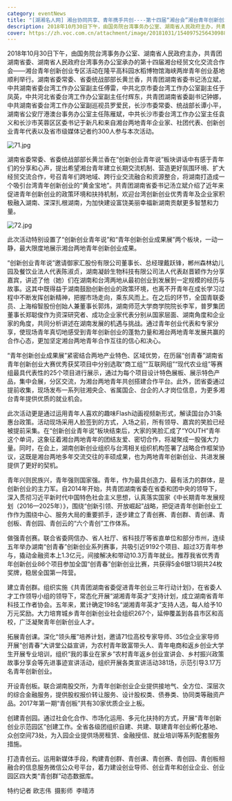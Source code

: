 ```yaml
---
category: eventNews
title: "[湖湘名人网] 湘台协同共享、青年携手共创----第十四届“湘台会”湘台青年创新创业专区活动在隆平水稻博物馆举行"
description: 2018年10月30日下午，由国务院台湾事务办公室、湖南省人民政府主办，共青团湖南省委、湖南省人民政府台湾事务办公室承办的第十四届湘台经贸文化交流合作会——湘台青年创新创业专区活动在隆平高科园水稻博物馆海峡两岸青年创业基地顺利举行。湖南省委常委、省委统战部部长黄兰香，共青团湖南省委书记汤立斌，中共湖南省委台湾工作办公室副主任傅雷，中共北京市委台湾工作办公室副主任于凤英，中共河北省委台湾工作办公室副主任付辉东，共青团湖南省委副书记钟娜，中共湖南省委台湾工作办公室副巡视员罗爱民，长沙市委常委、统战部长谭小平，湖南省公安厅港澳台事务办公室主任陈雁斌，中共长沙市委台湾工作办公室主任袁义和长沙市芙蓉区区委书记于新凡和来自湘台两地青年企业家、社团代表、创新创业青年代表以及省市级媒体记者约300人参与本次活动。
cover: https://zh.voc.com.cn/attachment/image/20181031/1540975256430988.jpg
---
```

<!--StartFragment-->

2018年10月30日下午，由国务院台湾事务办公室、湖南省人民政府主办，共青团湖南省委、湖南省人民政府台湾事务办公室承办的第十四届湘台经贸文化交流合作会——湘台青年创新创业专区活动在隆平高科园水稻博物馆海峡两岸青年创业基地顺利举行。湖南省委常委、省委统战部部长黄兰香，共青团湖南省委书记汤立斌，中共湖南省委台湾工作办公室副主任傅雷，中共北京市委台湾工作办公室副主任于凤英，中共河北省委台湾工作办公室副主任付辉东，共青团湖南省委副书记钟娜，中共湖南省委台湾工作办公室副巡视员罗爱民，长沙市委常委、统战部长谭小平，湖南省公安厅港澳台事务办公室主任陈雁斌，中共长沙市委台湾工作办公室主任袁义和长沙市芙蓉区区委书记于新凡和来自湘台两地青年企业家、社团代表、创新创业青年代表以及省市级媒体记者约300人参与本次活动。

![71.jpg](https://zh.voc.com.cn/attachment/image/20181031/1540975289774344.jpg "1540975289774344.jpg")

湖南省委常委、省委统战部部长黄兰香在“创新创业青年说”板块讲话中有感于青年们的分享和心声，提出希望湘台青年建立长期交流机制、营造更好氛围环境、扩大经贸交流合作，号召青年们跨地域、跨行业交流融合和资源整合，将湖南打造成一个吸引台湾青年创新创业的“黄金宝地”。共青团湖南省委书记汤立斌介绍了近年来促进青年创新创业的政策环境和扶持机制，欢迎台湾创新创业优秀青年及企业家积极融入湖南、深深扎根湖南，为加快建设富饶美丽幸福新湖南贡献更多智慧和力量。

![72.jpg](https://zh.voc.com.cn/attachment/image/20181031/1540975350293387.jpg "1540975350293387.jpg")

此次活动特别设置了“创新创业青年说”和“青年创新创业成果展”两个板块，一动一静，最大限度地展示湘台两地青年创新创业成果。

“创新创业青年说”邀请御家汇股份有限公司董事长、总经理戴跃锋，郴州森林幼儿园及餐饮业法人代表陈淑贞，湖南凝龄生物科技有限公司法人代表赵晋颖作为分享嘉宾，讲述了他（她）们在湖南和台湾两地从最初创业到发展到一定规模的经历与故事。这其中既得益于湖南鼓励创新创业的政策环境，也离不开青年在成长学习过程中不断发挥创新精神，把握市场走向，乘东风而上。在之后的环节，全国青联委员、上海榕智股份创始人兼董事长郭炜，湖南师范大学商学院院长李军，普罗集团董事长郑聪俊作为资深研究者、成功企业家代表分别从国家层面、湖南角度和企业家的角度，共同分析讲述在湖南发展的机遇与挑战。通过青年创业代表和专家分享，使现场青年真切地感受到青年创新创业的蓬勃力量和湘台两地青年发展共赢的合作心态，更加坚定湘台两地青年合作互往的信心和决心。

“青年创新创业成果展”紧密结合两地产业特色、区域优势，在历届“创青春”湖南省青年创新创业大赛优秀获奖项目中分别选取“商工组”“互联网组”“现代农业组”等赛组最具代表性的25个项目进行展示，通过为每个项目设计特色展板、展示特色产品，集中会展，分区交流，为湘台两地青年共创搭建合作平台。此外，团省委通过提前收集，现场发布一系列驻湘央企、省属国企、台企的人才岗位信息，为更多湘台青年提供优质的就业机会。

此次活动更是通过运用青年人喜欢的趣味Flash动画视频新形式，解读国台办31条惠台政策。活动现场采用人脸签到的方式，入场之前，所有领导、嘉宾的笑脸已经被提前采集。在“创新创业青年说”板块结束后，大家的笑脸汇成了“YOUTH”青年这个单词，这象征着湘台两地青年的团结友爱、密切合作，将凝聚成一股强大力量。同时，在会上，湖南创新创业组织与台湾相关组织机构签署了战略合作框架协议，这既是湘台两地多年交流交往的丰硕成果，也为两地青年创新创业、共进发展提供了更好的契机。

青年兴则民族兴，青年强则国家强。青年，作为最具创造力、最有活力的群体，是创新创业的主力军。自2014年开始，共青团湖南省委在省委和团中央的领导下，深入贯彻习近平新时代中国特色社会主义思想，认真落实国家《中长期青年发展规划（2016—2025年）》，围绕“创新引领、开放崛起”战略，把促进青年创新创业工作作为围绕中心、服务大局的重要抓手，逐步建立了青创赛、青创群、青创课、青创板、青创园、青创云的“六个青创”工作体系。

做强青创赛。联合省委网信办、省人社厅、省科技厅等省直单位和部分市州，连续五年举办湖南“创青春”创新创业系列赛事，共吸引近9192个项目、超过3万青年参与，撬动金融资本上1.3亿元，间接解决和带动10.3万青年就业。推荐我省优秀青年创新创业86个项目参加全国“创青春”创新创业比赛，共获得5金6银13铜共24枚奖牌，稳居全国第一阵营。

建立青创群。组织实施《共青团湖南省委促进青年创业三年行动计划》，在省委人才工作领导小组的领导下，常态化开展“湖湘青年英才”支持计划，成立湖南省青年科技工作者协会。五年来，累计确定198名“湖湘青年英才”支持人选，每人给予10万元奖励。大力培育城乡青年创新创业社会组织267个，延伸覆盖到各县市区和高校，广泛凝聚青年创新创业人才。

拓展青创课。深化“领头雁”培养计划，邀请71位高校专家导师、35位企业家导师开展“创青春”大讲堂公益宣讲，为农村青年致富带头人、青年电商和返乡创业大学生开展专业培训，组织“我的事业在家乡”农村青年返乡创业宣讲会、乡村振兴政策故事分享会等先进事迹宣讲活动，组织开展各类宣讲活动381场，示范引导3.17万名青年创新创业。

开设青创板[](<>)。联合湖南股交所，为青年创新创业企业提供接地气、全方位、深层次的综合金融服务，提供股权报价转让服务、设计股权类、债券类、协同类等融资产品。2017年第一期“青创板”共有30家优质企业上板。

创建青创园。通过社会化合作、市场化运用、多元化扶持的方式，开展“青年创新创业示范园区”创建工作。全省各级团组织自建、共建、联建青年创业孵化基地、众创空间73处，为入园企业提供场房租赁、金融授信、就业培训等系列配套服务措施。

打造青创云。运用新媒体手段，构建青创群、青创课、青创赛、青创园、青创板相融合的信息服务微信公众号平台，着力建设创业导师、创业青年和创业企业、创业园区四大类“青创群”动态数据库。

特约记者 欧志伟  摄影师  李晴沛

<!--EndFragment-->